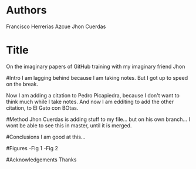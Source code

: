 # Authors
Francisco Herrerias Azcue
Jhon Cuerdas

# Title
On the imaginary papers of GitHub training with my imaginary friend Jhon

#Intro
I am lagging behind because I am taking notes. But I got up to speed on the break.

Now I am adding a citation to Pedro Picapiedra, because I don't want to think much while I take notes.
And now I am edditing to add the other citation, to El Gato con BOtas.

#Method
Jhon Cuerdas is adding stuff to my file... but on his own branch... I wont be able to see this in master, until it is merged.

#Conclusions
I am good at this...

#Figures
-Fig 1
-Fig 2

#Acknowledgements
Thanks